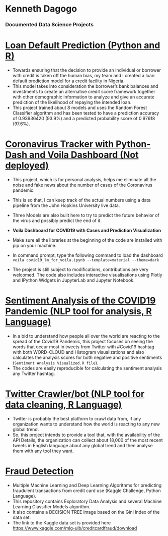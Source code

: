 # Kenneth Dagogo
### Documented Data Science Projects

#	[Loan Default Prediction (Python and R)](https://github.com/datascientist-kenn/Loan_Credit_Score_Framework.git)
- Towards ensuring that the decision to provide an individual or borrower with credit is taken off the human bias, my team and I created a loan default prediction model for a credit facility in Nigeria. 
- This model takes into consideration the borrower’s bank balances and investments to create an alternative credit score framework together with other demographic information to analyze and give an accurate prediction of the likelihood of repaying the intended loan. 
- This project trained about 8 models and uses the Random Forest Classifier algorithm and has been tested to have a prediction accuracy of 0.93936420 (93.9%) and a predicted probability score of 0.97618 (97.6%). 


#	[Coronavirus Tracker with Python-Dash and Voila Dashboard (Not deployed)](https://github.com/datascientist-kenn/COVID19-Dashboard.git) 
- This project, which is for personal analysis, helps me eliminate all the noise and fake news about the number of cases of the Coronavirus pandemic. 
- This is so that, I can keep track of the actual numbers using a data pipeline from the John Hopkins University live data. 
- Three Models are also built here to try to predict the future behavior of the virus and possibly predict the end of it.

- **Voila Dashboard for COVID19 with Cases and Prediction Visualization** 
- Make sure all the libraries at the beginning of the code are installed with pip on your machine. 
- In command prompt, type the following command to load the dashboard `voila covid19_lm_for_voila.ipynb --template=material --theme=dark` 
- The project is still subject to modifications, contributions are very welcomed. The code also includes interactive visualisations using Plotly and IPython Widgets in JupyterLab and Jupyter Notebook.


#	[Sentiment Analysis of the COVID19 Pandemic (NLP tool for analysis, R Language)](https://github.com/datascientist-kenn/Sentiment-Analysis-of-the-COVID19-Corona-Virus-Pandemic..git) 
- In a bid to understand how people all over the world are reacting to the spread of the Covid19 Pandemic, this project focuses on seeing the words that occur most in tweets from Twitter with #Covid19 hashtag with both WORD-CLOUD and Histogram visualizations and also calculates the analysis scores for both negative and positive sentiments (`Sentiment Analysis Visualized.R file`). 
- The codes are easily reproducible for calculating the sentiment analysis any Twitter hashtag.                                                                   


#	[Twitter Crawler/bot (NLP tool for data cleaning, R Language)](https://github.com/datascientist-kenn/Twitter-API-Webcrawler.git) 
- Twitter is probably the best platform to crawl data from, if any organization wants to understand how the world is reacting to any new global trend. 
- So, this project intends to provide a tool that, with the availability of the API Details, the organization can collect about 18,000 of the most recent tweets in English language about any global trend and then analyse them with any tool they want.                                                               


#	[Fraud Detection](https://github.com/datascientist-kenn/FRAUD-DETECTION.git)
- Multiple Machine Learning and Deep Learning Algorithms for predicting fraudulent transactions from credit card use (Kaggle Challenge, Python Language).	
- This repository contains Exploratory Data Analysis and several Machine Learning Classifier Models algorithm. 
- It also contains a DECISION TREE image based on the Gini Index of the data set. 
- The link to the Kaggle data set is provided here https://www.kaggle.com/mlg-ulb/creditcardfraud/download
